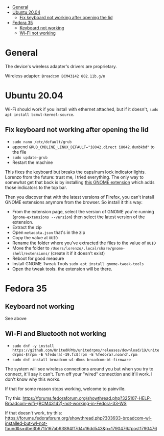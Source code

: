 - [General](#general)
- [Ubuntu 20.04](#ubuntu-2004)
  - [Fix keyboard not working after opening the lid](#fix-keyboard-not-working-after-opening-the-lid)
- [Fedora 35](#fedora-35)
  - [Keyboard not working](#keyboard-not-working)
  - [Wi-Fi not working](#wi-fi-not-working)

# General
The device's wireless adapter's drivers are proprietary.

Wireless adapter: ```Broadcom BCM43142 802.11b.g/n```

# Ubuntu 20.04
Wi-Fi should work if you install with ethernet attached, but if it doesn't, ```sudo apt install bcmwl-kernel-source```.

## Fix keyboard not working after opening the lid
- ```sudo nano /etc/default/grub```
- append ```GRUB_CMDLINE_LINUX_DEFAULT="i8042.direct i8042.dumbkbd"``` to the file
- ```sudo update-grub```
- Restart the machine

This fixes the keyboard but breaks the caps/num lock indicator lights. Lorenzo from the future: trust me, I tried everything. The only way to somewhat get that back is by installing [this GNOME extension](https://extensions.gnome.org/extension/36/lock-keys/) which adds those indicators to the top bar.

Then you discover that with the latest versions of Firefox, you can't install GNOME extensions anymore from the browser. So install it this way:

- From the extension page, select the version of GNOME you're running (```gnome-extensions --version```) then select the latest version of the extension.
- Extract the zip
- Open ```metadata.json``` that's in the zip
- Copy the value at ```UUID```
- Rename the folder where you've extracted the files to the value of ```UUID```
- Move the folder to ```/Users/lorenzo/.local/share/gnome-shell/extensions/``` (create it if it doesn't exist)
- Reboot for good measure
- Install GNOME Tweak Tools ```sudo apt install gnome-tweak-tools```
- Open the tweak tools. the extension will be there.

# Fedora 35
## Keyboard not working
See above

## Wi-Fi and Bluetooth not working
- ```sudo dnf -y install https://github.com/UnitedRPMs/unitedrpms/releases/download/19/unitedrpms-$(rpm -E %fedora)-19.fc$(rpm -E %fedora).noarch.rpm```
- ```sudo dnf install broadcom-wl-dkms broadcom-bt-firmware```

The system will see wireless connections around you but when you try to connect, it'll say it can't. Turn off your "wired" connection and it'll work. I don't know why this works.

If that for some reason stops working, welcome to painville.

Try this:
https://forums.fedoraforum.org/showthread.php?325107-HELP-Broadcom-wifi-(BCM43142)-not-working-in-Fedora-33-WS

If that doesn't work, try this:
https://forums.fedoraforum.org/showthread.php?303933-broadcom-wl-installed-but-wl-not-found&s=dbe3b6715167ab93894ff7d4c16dd543&p=1790476#post1790476


